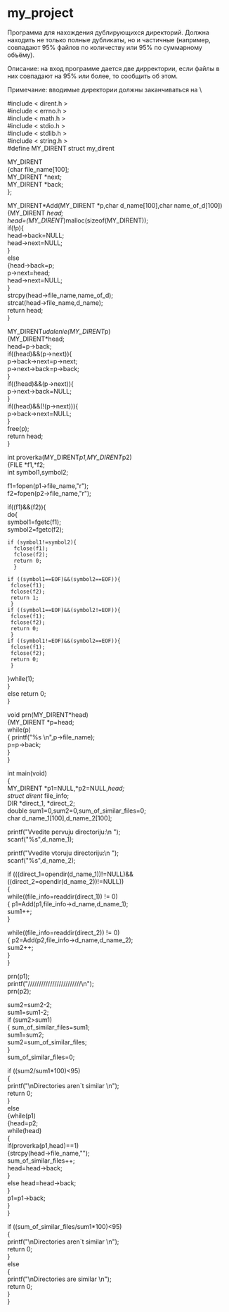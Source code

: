 # my_project
Программа для нахождения дублирующихся директорий. Должна находить не только полные дубликаты, но и частичные (например, совпадают 95% файлов по количеству или 95% по суммарному объёму).

Описание: на вход программе дается две дирректории, если файлы в них совпадают на 95% или более, то сообщить об этом.

Примечание: вводимые директории должны заканчиваться на \ 

 #include < dirent.h >                      
 #include < errno.h >                   
 #include < math.h >                
 #include < stdio.h >                  
 #include < stdlib.h >                
 #include < string.h >                  
 #define MY_DIRENT struct my_dirent                

MY_DIRENT                           
{char file_name[100];                  
 MY_DIRENT *next;                       
 MY_DIRENT *back;                      
};                                                       

MY_DIRENT*Add(MY_DIRENT *p,char d_name[100],char name_of_d[100])                     
{MY_DIRENT *head;                                       
 head=(MY_DIRENT*)malloc(sizeof(MY_DIRENT));                 
 if(!p){                           
    head->back=NULL;                       
    head->next=NULL;                        
  }                                 
 else                                       
  {head->back=p;                                   
   p->next=head;                           
   head->next=NULL;                                  
  }                                                      
 strcpy(head->file_name,name_of_d);                            
 strcat(head->file_name,d_name);                      
 return head;                            
}                                             
                                       
MY_DIRENT*udalenie(MY_DIRENT*p)                          
{MY_DIRENT*head;                                       
  head=p->back;                                     
  if((head)&&(p->next)){                                   
   p->back->next=p->next;                         
   p->next->back=p->back;                        
  }                                       
  if((!head)&&(p->next)){                           
   p->next->back=NULL;                      
  }                                 
  if((head)&&(!(p->next))){                        
   p->back->next=NULL;                     
  }                                    
  free(p);                         
  return head;                         
}                                             

int proverka(MY_DIRENT*p1,MY_DIRENT*p2)                   
{FILE *f1,*f2;                  
int symbol1,symbol2;                       
                              
f1=fopen(p1->file_name,"r");                                     
f2=fopen(p2->file_name,"r");                                   
                                                   
if((f1)&&(f2)){                                   
  do{                                  
    symbol1=fgetc(f1);                                
    symbol2=fgetc(f2);                            
                                         
    if (symbol1!=symbol2){                                     
      fclose(f1);                              
      fclose(f2);                                     
      return 0;                            
      }                                           

    if ((symbol1==EOF)&&(symbol2==EOF)){                       
     fclose(f1);                                       
     fclose(f2);                           
     return 1;                                       
     }                                    
    if ((symbol1==EOF)&&(symbol2!=EOF)){                           
     fclose(f1);                       
     fclose(f2);                         
     return 0;                          
     }                                               
    if ((symbol1!=EOF)&&(symbol2==EOF)){                                                           
     fclose(f1);                                           
     fclose(f2);                                                   
     return 0;                                                               
     }                                                                       
  }while(1);                             
}                                           
else return 0;                                               
}                                           
                                             
void prn(MY_DIRENT*head)                                                               
{MY_DIRENT *p=head;                        
 while(p)                                  
  { printf("%s \n",p->file_name);                              
    p=p->back;                                    
  }                                                            
}                              
                                          
                                          
int main(void)                                                                            
{                                                   
MY_DIRENT *p1=NULL,*p2=NULL,*head;                               
struct dirent* file_info;                            
DIR *direct_1, *direct_2;                                  
double sum1=0,sum2=0,sum_of_similar_files=0;                               
char d_name_1[100],d_name_2[100];                                 
                                            
printf("Vvedite pervuju directoriju:\n ");                               
scanf("%s",d_name_1);                                    
                                                  
printf("Vvedite vtoruju directoriju:\n ");                                               
scanf("%s",d_name_2);                                                  
                                       
if (((direct_1=opendir(d_name_1))!=NULL)&&((direct_2=opendir(d_name_2))!=NULL))                              
{                                                          
 while((file_info=readdir(direct_1)) != 0)                             
    { p1=Add(p1,file_info->d_name,d_name_1);                                 
      sum1++;                                    
    }                                   
                                
 while((file_info=readdir(direct_2)) != 0)                                    
    { p2=Add(p2,file_info->d_name,d_name_2);                          
      sum2++;                                       
    }                              
}                                     
                                  
prn(p1);                        
printf("////////////////////////\n");                             
prn(p2);                             
                                   
sum2=sum2-2;                              
sum1=sum1-2;                                   
if (sum2>sum1)                                                 
{ sum_of_similar_files=sum1;                                               
  sum1=sum2;                                            
  sum2=sum_of_similar_files;                                                     
}                                                         
sum_of_similar_files=0;                                                                              
                                             
if ((sum2/sum1*100)<95)                                                        
{                                                    
    printf("\nDirectories aren`t similar \n");                                                          
    return 0;                                                        
}                                                       
else                                          
{while(p1)                                              
  {head=p2;                                               
   while(head)                                               
     {                                                      
       if(proverka(p1,head)==1)                                                
         {strcpy(head->file_name,"");                                        
          sum_of_similar_files++;                                             
          head=head->back;                                                 
         }                                                          
        else head=head->back;                                                       
     }                                                         
   p1=p1->back;                                                
  }                                        
}                                                     
                                                       
                                                  
if ((sum_of_similar_files/sum1*100)<95)                                                                                      
{                                                                 
    printf("\nDirectories aren`t similar \n");                                             
    return 0;                                                          
}                                             
else                                            
{                                           
   printf("\nDirectories are similar \n");                                                 
   return 0;                                                     
}                                                       
}                                                      
                       
                
